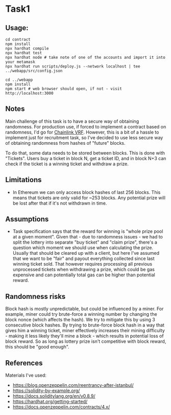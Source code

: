 # Task1
## Usage:

```
cd contract
npm install
npx hardhat compile
npx hardhat test
npx hardhat node # take note of one of the accounts and import it into your metamask
npx hardhat run scripts/deploy.js --network localhost | tee ../webapp/src/config.json

cd ../webapp
npm install
npm start # web browser should open, if not - visit http://localhost:3000
```

## Notes

Main challenge of this task is to have a secure way of obtaining randomness. For production use, if forced to implement a contract based on randomness, I'd go for [Chainlink VRF](https://docs.chain.link/docs/chainlink-vrf/). However, this is a bit of a hassle to implement just for recruitment task, so I've decided to use less secure way of obtaining randomness from hashes of "future" blocks.

To do that, some data needs to be stored between blocks. This is done with "Tickets". Users buy a ticket in block N, get a ticket ID, and in block N+3 can check if the ticket is a winning ticket and withdraw a prize.

## Limitations

* In Ethereum we can only access block hashes of last 256 blocks. This means that tickets are only valid for ~253 blocks. Any potential prize will be lost after that if it's not withdrawn in time.

## Assumptions

* Task specification says that the reward for winning is "whole prize pool at a given moment". Given that - due to randomness issues - we had to split the lottery into separate "buy ticket" and "claim prize", there's a question which moment we should use when calculating the prize. Usually that should be cleared up with a client, but here I've assumed that we want to be "fair" and payout everything collected since last winning ticket sold. That however requires processing all previous unprocessed tickets when withdrawing a prize, which could be gas expensive and can potentially total gas can be higher than potential reward.

## Randomness risks

Block hash is mostly unpredictable, but could be influenced by a miner. For example, miner could try brute-force a winning number by changing the block nonce (which affects the hash). We try to mitigate this by using 3 consecutive block hashes. By trying to brute-force block hash in a way that gives him a winning ticket, miner effectively increases their mining difficulty - making it less likely they'll mine a block - which results in potential loss of block reward. So as long as lottery prize isn't competitive with block reward, this should be "good enough".

## References

Materials I've used:
* https://blog.openzeppelin.com/reentrancy-after-istanbul/
* https://solidity-by-example.org/
* https://docs.soliditylang.org/en/v0.8.9/
* https://hardhat.org/getting-started/
* https://docs.openzeppelin.com/contracts/4.x/
